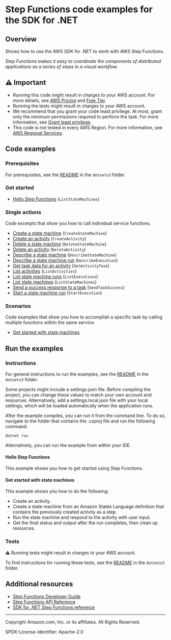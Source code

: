 # Step Functions code examples for the SDK for .NET

## Overview

Shows how to use the AWS SDK for .NET to work with AWS Step Functions.

<!--custom.overview.start-->
<!--custom.overview.end-->

_Step Functions makes it easy to coordinate the components of distributed applications as a series of steps in a visual workflow._

## ⚠ Important

* Running this code might result in charges to your AWS account. For more details, see [AWS Pricing](https://aws.amazon.com/pricing/) and [Free Tier](https://aws.amazon.com/free/).
* Running the tests might result in charges to your AWS account.
* We recommend that you grant your code least privilege. At most, grant only the minimum permissions required to perform the task. For more information, see [Grant least privilege](https://docs.aws.amazon.com/IAM/latest/UserGuide/best-practices.html#grant-least-privilege).
* This code is not tested in every AWS Region. For more information, see [AWS Regional Services](https://aws.amazon.com/about-aws/global-infrastructure/regional-product-services).

<!--custom.important.start-->
<!--custom.important.end-->

## Code examples

### Prerequisites

For prerequisites, see the [README](../README.md#Prerequisites) in the `dotnetv3` folder.


<!--custom.prerequisites.start-->
<!--custom.prerequisites.end-->

### Get started

- [Hello Step Functions](Actions/HelloStepFunctions.cs#L4) (`ListStateMachines`)


### Single actions

Code excerpts that show you how to call individual service functions.

- [Create a state machine](Actions/StepFunctionsWrapper.cs#L42) (`CreateStateMachine`)
- [Create an activity](Actions/StepFunctionsWrapper.cs#L28) (`CreateActivity`)
- [Delete a state machine](Actions/StepFunctionsWrapper.cs#L83) (`DeleteStateMachine`)
- [Delete an activity](Actions/StepFunctionsWrapper.cs#L68) (`DeleteActivity`)
- [Describe a state machine](Actions/StepFunctionsWrapper.cs#L114) (`DescribeStateMachine`)
- [Describe a state machine run](Actions/StepFunctionsWrapper.cs#L99) (`DescribeExecution`)
- [Get task data for an activity](Actions/StepFunctionsWrapper.cs#L129) (`GetActivityTask`)
- [List activities](Actions/StepFunctionsWrapper.cs#L147) (`ListActivities`)
- [List state machine runs](Actions/StepFunctionsWrapper.cs#L175) (`ListExecutions`)
- [List state machines](Actions/StepFunctionsWrapper.cs#L204) (`ListStateMachines`)
- [Send a success response to a task](Actions/StepFunctionsWrapper.cs#L225) (`SendTaskSuccess`)
- [Start a state machine run](Actions/StepFunctionsWrapper.cs#L243) (`StartExecution`)

### Scenarios

Code examples that show you how to accomplish a specific task by calling multiple
functions within the same service.

- [Get started with state machines](Scenarios/UIMethods.cs)


<!--custom.examples.start-->
<!--custom.examples.end-->

## Run the examples

### Instructions

For general instructions to run the examples, see the
[README](../README.md#building-and-running-the-code-examples) in the `dotnetv3` folder.

Some projects might include a settings.json file. Before compiling the project,
you can change these values to match your own account and resources. Alternatively,
add a settings.local.json file with your local settings, which will be loaded automatically
when the application runs.

After the example compiles, you can run it from the command line. To do so, navigate to
the folder that contains the .csproj file and run the following command:

```
dotnet run
```

Alternatively, you can run the example from within your IDE.


<!--custom.instructions.start-->
<!--custom.instructions.end-->

#### Hello Step Functions

This example shows you how to get started using Step Functions.



#### Get started with state machines

This example shows you how to do the following:

- Create an activity.
- Create a state machine from an Amazon States Language definition that contains the previously created activity as a step.
- Run the state machine and respond to the activity with user input.
- Get the final status and output after the run completes, then clean up resources.

<!--custom.scenario_prereqs.sfn_Scenario_GetStartedStateMachines.start-->
<!--custom.scenario_prereqs.sfn_Scenario_GetStartedStateMachines.end-->


<!--custom.scenarios.sfn_Scenario_GetStartedStateMachines.start-->
<!--custom.scenarios.sfn_Scenario_GetStartedStateMachines.end-->

### Tests

⚠ Running tests might result in charges to your AWS account.


To find instructions for running these tests, see the [README](../README.md#Tests)
in the `dotnetv3` folder.



<!--custom.tests.start-->
<!--custom.tests.end-->

## Additional resources

- [Step Functions Developer Guide](https://docs.aws.amazon.com/step-functions/latest/dg/welcome.html)
- [Step Functions API Reference](https://docs.aws.amazon.com/step-functions/latest/apireference/Welcome.html)
- [SDK for .NET Step Functions reference](https://docs.aws.amazon.com/sdkfornet/v3/apidocs/items/StepFunctions/NStepFunctions.html)

<!--custom.resources.start-->
<!--custom.resources.end-->

---

Copyright Amazon.com, Inc. or its affiliates. All Rights Reserved.

SPDX-License-Identifier: Apache-2.0